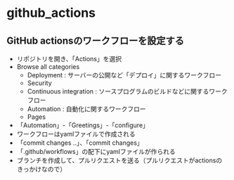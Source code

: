# github_actions

## GitHub actionsのワークフローを設定する
- リポジトリを開き、「Actions」を選択
- Browse all categories
  - Deployment : サーバーの公開など「デプロイ」に関するワークフロー
  - Security
  - Continuous integration : ソースプログラムのビルドなどに関するワークフロー
  - Automation : 自動化に関するワークフロー
  - Pages
- 「Automation」-「Greetings」-「configure」
- ワークフローはyamlファイルで作成される
- 「commit changes ..」、「commit changes」
- 「.github/workflows」の配下にyamlファイルが作られる
- ブランチを作成して、プルリクエストを送る（プルリクエストがactionsのきっかけなので）